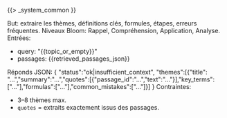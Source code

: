 {{> _system_common }}

But: extraire les thèmes, définitions clés, formules, étapes, erreurs fréquentes.
Niveaux Bloom: Rappel, Compréhension, Application, Analyse.
Entrées:
- query: "{{topic_or_empty}}"
- passages: {{retrieved_passages_json}}

Réponds JSON: { "status":"ok|insufficient_context",
  "themes":[{"title": "...","summary":"...","quotes":[{"passage_id":"...","text":"..."}],"key_terms":["..."],"formulas":["..."],"common_mistakes":["..."]}] }
Contraintes:
- 3–8 thèmes max.
- `quotes` = extraits exactement issus des passages.
